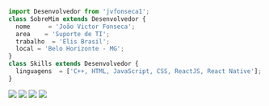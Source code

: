 ```js
import Desenvolvedor from 'jvfonseca1';
class SobreMim extends Desenvolvedor {
  nome     = 'João Victor Fonseca';
  area    = 'Suporte de TI';
  trabalho  = 'Elis Brasil';
  local = 'Belo Horizonte - MG';
}
class Skills extends Desenvolvedor {
  linguagens  = ['C++, HTML, JavaScript, CSS, ReactJS, React Native'];
}
```

<p align="left">
  <a href="mailto:joao.fonseca.victor@gmail.com" alt="Gmail">
  <img src="https://img.shields.io/badge/-Gmail-FF0000?style=flat-square&labelColor=FF0000&logo=gmail&logoColor=white&link=LINK-DO-SEU-EMAIL" /></a>

  <a href="https://www.linkedin.com/in/joão-victor-fonseca-7867a9201/" alt="Linkedin">
  <img src="https://img.shields.io/badge/-Linkedin-0e76a8?style=flat-square&logo=Linkedin&logoColor=white&link=LINK-DO-SEU-LINKEDIN" /></a>

  <a href="https://api.whatsapp.com/send?phone=5538999084422&text=sua%20mensagem" alt="WhatsApp">
  <img src="https://img.shields.io/badge/-WhatsApp-25d366?style=flat-square&labelColor=25d366&logo=whatsapp&logoColor=white&link=API-DO-SEU-WHATSAPP"/></a>

  <a href="https://www.instagram.com/jvfonsseca/" alt="Instagram">
  <img src="https://img.shields.io/badge/-Instagram-DF0174?style=flat-square&labelColor=DF0174&logo=instagram&logoColor=white&link=LINK-DO-SEU-INSTAGRAM"/></a>
</p>  
